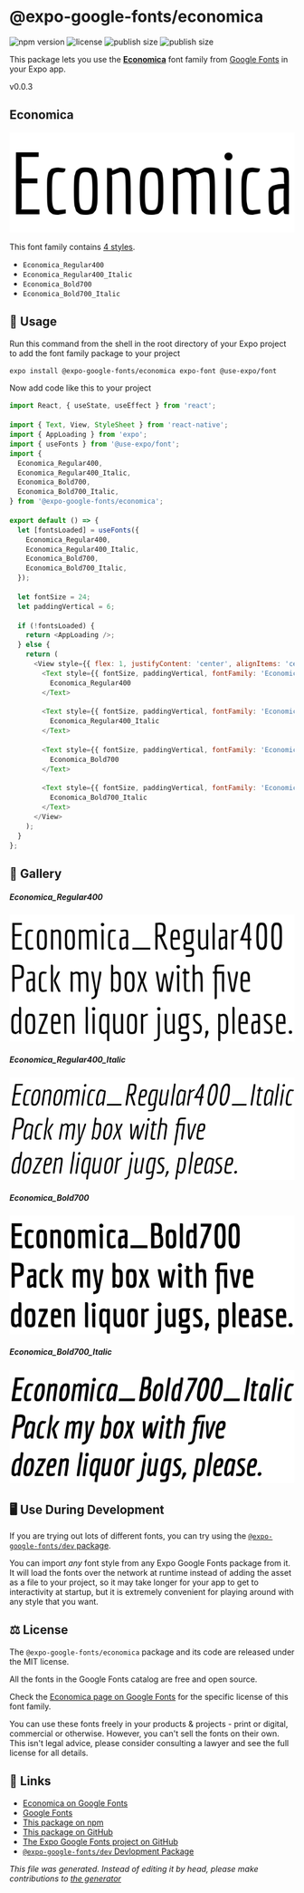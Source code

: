 # @expo-google-fonts/economica

![npm version](https://flat.badgen.net/npm/v/@expo-google-fonts/economica)
![license](https://flat.badgen.net/github/license/expo/google-fonts)
![publish size](https://flat.badgen.net/packagephobia/install/@expo-google-fonts/economica)
![publish size](https://flat.badgen.net/packagephobia/publish/@expo-google-fonts/economica)

This package lets you use the [**Economica**](https://fonts.google.com/specimen/Economica) font family from [Google Fonts](https://fonts.google.com/) in your Expo app.

v0.0.3

## Economica

![Economica](./font-family.png)

This font family contains [4 styles](#gallery).

- `Economica_Regular400`
- `Economica_Regular400_Italic`
- `Economica_Bold700`
- `Economica_Bold700_Italic`

## 🔡 Usage

Run this command from the shell in the root directory of your Expo project to add the font family package to your project
```sh
expo install @expo-google-fonts/economica expo-font @use-expo/font
```

Now add code like this to your project
```js
import React, { useState, useEffect } from 'react';

import { Text, View, StyleSheet } from 'react-native';
import { AppLoading } from 'expo';
import { useFonts } from '@use-expo/font';
import {
  Economica_Regular400,
  Economica_Regular400_Italic,
  Economica_Bold700,
  Economica_Bold700_Italic,
} from '@expo-google-fonts/economica';

export default () => {
  let [fontsLoaded] = useFonts({
    Economica_Regular400,
    Economica_Regular400_Italic,
    Economica_Bold700,
    Economica_Bold700_Italic,
  });

  let fontSize = 24;
  let paddingVertical = 6;

  if (!fontsLoaded) {
    return <AppLoading />;
  } else {
    return (
      <View style={{ flex: 1, justifyContent: 'center', alignItems: 'center' }}>
        <Text style={{ fontSize, paddingVertical, fontFamily: 'Economica_Regular400' }}>
          Economica_Regular400
        </Text>

        <Text style={{ fontSize, paddingVertical, fontFamily: 'Economica_Regular400_Italic' }}>
          Economica_Regular400_Italic
        </Text>

        <Text style={{ fontSize, paddingVertical, fontFamily: 'Economica_Bold700' }}>
          Economica_Bold700
        </Text>

        <Text style={{ fontSize, paddingVertical, fontFamily: 'Economica_Bold700_Italic' }}>
          Economica_Bold700_Italic
        </Text>
      </View>
    );
  }
};

```

## 📖 Gallery

##### Economica_Regular400
![Economica_Regular400](./73b7c6770eb6ca35b71cc345a389203c788cc27aac43302793865dc33771dcd9.ttf.png)

##### Economica_Regular400_Italic
![Economica_Regular400_Italic](./ce63d04fe7b161c08efa83fba9b4d096be6f6390a294e904e16f2d7eecc90820.ttf.png)

##### Economica_Bold700
![Economica_Bold700](./2886009c049eeeb1a75ea749115fbfece59efeb95fcaf29b5f8a82a8c680ab99.ttf.png)

##### Economica_Bold700_Italic
![Economica_Bold700_Italic](./d8f54eb9ef53335c26d3f638df8a0bcbdd291dff65990970ea5cd5a2529dfd91.ttf.png)


## 🖥️ Use During Development

If you are trying out lots of different fonts, you can try using the [`@expo-google-fonts/dev` package](https://github.com/expo/google-fonts/tree/master/font-packages/dev#readme).

You can import *any* font style from any Expo Google Fonts package from it. It will load the fonts
over the network at runtime instead of adding the asset as a file to your project, so it may take longer
for your app to get to interactivity at startup, but it is extremely convenient
for playing around with any style that you want.

## ⚖️ License

The `@expo-google-fonts/economica` package and its code are released under the MIT license.

All the fonts in the Google Fonts catalog are free and open source.

Check the [Economica page on Google Fonts](https://fonts.google.com/specimen/Economica) for the specific license of this font family.

You can use these fonts freely in your products & projects - print or digital, commercial or otherwise. However, you can't sell the fonts on their own. This isn't legal advice, please consider consulting a lawyer and see the full license for all details.

## 🔗 Links

- [Economica on Google Fonts](https://fonts.google.com/specimen/Economica)
- [Google Fonts](https://fonts.google.com/)
- [This package on npm](https://www.npmjs.com/package/@expo-google-fonts/economica)
- [This package on GitHub](https://github.com/expo/google-fonts/tree/master/font-packages/economica)
- [The Expo Google Fonts project on GitHub](https://github.com/expo/google-fonts)
- [`@expo-google-fonts/dev` Devlopment Package](https://github.com/expo/google-fonts/tree/master/font-packages/dev)


*This file was generated. Instead of editing it by head, please make contributions to [the generator](https://github.com/expo/google-fonts/tree/master/packages/generator)*
